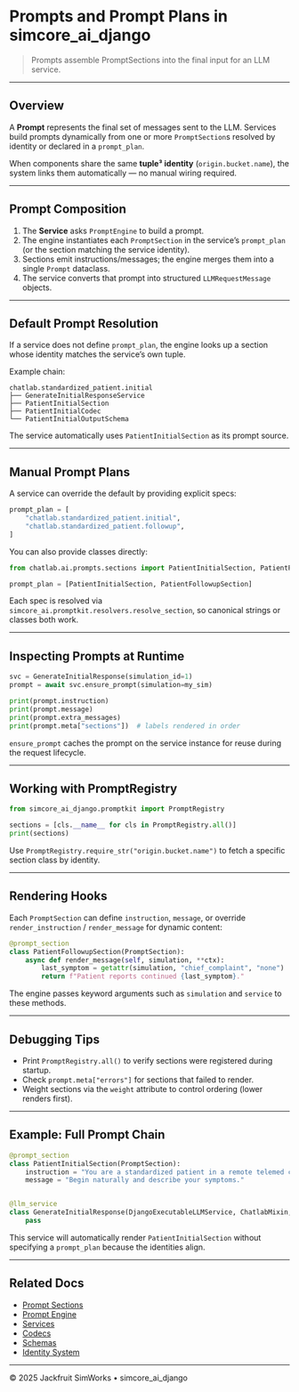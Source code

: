 # Prompts and Prompt Plans in simcore_ai_django

> Prompts assemble PromptSections into the final input for an LLM service.

---

## Overview

A **Prompt** represents the final set of messages sent to the LLM. Services build prompts dynamically from one or more `PromptSection`s resolved by identity or declared in a `prompt_plan`.

When components share the same **tuple³ identity** (`origin.bucket.name`), the system links them automatically — no manual wiring required.

---

## Prompt Composition

1. The **Service** asks `PromptEngine` to build a prompt.
2. The engine instantiates each `PromptSection` in the service’s `prompt_plan` (or the section matching the service identity).
3. Sections emit instructions/messages; the engine merges them into a single `Prompt` dataclass.
4. The service converts that prompt into structured `LLMRequestMessage` objects.

---

## Default Prompt Resolution

If a service does not define `prompt_plan`, the engine looks up a section whose identity matches the service’s own tuple.

Example chain:

```
chatlab.standardized_patient.initial
├── GenerateInitialResponseService
├── PatientInitialSection
├── PatientInitialCodec
└── PatientInitialOutputSchema
```

The service automatically uses `PatientInitialSection` as its prompt source.

---

## Manual Prompt Plans

A service can override the default by providing explicit specs:

```python
prompt_plan = [
    "chatlab.standardized_patient.initial",
    "chatlab.standardized_patient.followup",
]
```

You can also provide classes directly:

```python
from chatlab.ai.prompts.sections import PatientInitialSection, PatientFollowupSection

prompt_plan = [PatientInitialSection, PatientFollowupSection]
```

Each spec is resolved via `simcore_ai.promptkit.resolvers.resolve_section`, so canonical strings or classes both work.

---

## Inspecting Prompts at Runtime

```python
svc = GenerateInitialResponse(simulation_id=1)
prompt = await svc.ensure_prompt(simulation=my_sim)

print(prompt.instruction)
print(prompt.message)
print(prompt.extra_messages)
print(prompt.meta["sections"])  # labels rendered in order
```

`ensure_prompt` caches the prompt on the service instance for reuse during the request lifecycle.

---

## Working with PromptRegistry

```python
from simcore_ai_django.promptkit import PromptRegistry

sections = [cls.__name__ for cls in PromptRegistry.all()]
print(sections)
```

Use `PromptRegistry.require_str("origin.bucket.name")` to fetch a specific section class by identity.

---

## Rendering Hooks

Each `PromptSection` can define `instruction`, `message`, or override `render_instruction` / `render_message` for dynamic content:

```python
@prompt_section
class PatientFollowupSection(PromptSection):
    async def render_message(self, simulation, **ctx):
        last_symptom = getattr(simulation, "chief_complaint", "none")
        return f"Patient reports continued {last_symptom}."
```

The engine passes keyword arguments such as `simulation` and `service` to these methods.

---

## Debugging Tips

- Print `PromptRegistry.all()` to verify sections were registered during startup.
- Check `prompt.meta["errors"]` for sections that failed to render.
- Weight sections via the `weight` attribute to control ordering (lower renders first).

---

## Example: Full Prompt Chain

```python
@prompt_section
class PatientInitialSection(PromptSection):
    instruction = "You are a standardized patient in a remote telemed chat."
    message = "Begin naturally and describe your symptoms."


@llm_service
class GenerateInitialResponse(DjangoExecutableLLMService, ChatlabMixin, StandardizedPatientMixin):
    pass
```

This service will automatically render `PatientInitialSection` without specifying a `prompt_plan` because the identities align.

---

## Related Docs

- [Prompt Sections](prompt_sections.md)
- [Prompt Engine](prompt_engine.md)
- [Services](services.md)
- [Codecs](codecs.md)
- [Schemas](schemas.md)
- [Identity System](identity.md)

---

© 2025 Jackfruit SimWorks • simcore_ai_django
